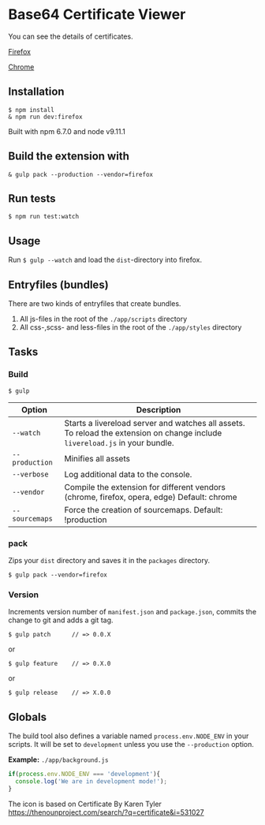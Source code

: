 # Base64 Certificate Viewer

You can see the details of certificates.

[Firefox](https://addons.mozilla.org/en-US/firefox/addon/certificate-viewer-for-humans/)

[Chrome](https://chrome.google.com/webstore/detail/fkahpjlecgjpojmkondflnfcdikppklf)

## Installation

	$ npm install
	& npm run dev:firefox
	
Built with npm 6.7.0 and node v9.11.1
	
## Build the extension with 

	& gulp pack --production --vendor=firefox

## Run tests
    $ npm run test:watch


## Usage

Run `$ gulp --watch` and load the `dist`-directory into firefox.

## Entryfiles (bundles)

There are two kinds of entryfiles that create bundles.

1. All js-files in the root of the `./app/scripts` directory
2. All css-,scss- and less-files in the root of the `./app/styles` directory

## Tasks

### Build

    $ gulp


| Option         | Description                                                                                                                                           |
|----------------|-------------------------------------------------------------------------------------------------------------------------------------------------------|
| `--watch`      | Starts a livereload server and watches all assets. <br>To reload the extension on change include `livereload.js` in your bundle.                      |
| `--production` | Minifies all assets                                                                                                                                   |
| `--verbose`    | Log additional data to the console.                                                                                                                   |
| `--vendor`     | Compile the extension for different vendors (chrome, firefox, opera, edge)  Default: chrome                                                                 |
| `--sourcemaps` | Force the creation of sourcemaps. Default: !production                                                                                                |


### pack

Zips your `dist` directory and saves it in the `packages` directory.

    $ gulp pack --vendor=firefox

### Version

Increments version number of `manifest.json` and `package.json`,
commits the change to git and adds a git tag.


    $ gulp patch      // => 0.0.X

or

    $ gulp feature    // => 0.X.0

or

    $ gulp release    // => X.0.0


## Globals

The build tool also defines a variable named `process.env.NODE_ENV` in your scripts. It will be set to `development` unless you use the `--production` option.


**Example:** `./app/background.js`

```javascript
if(process.env.NODE_ENV === 'development'){
  console.log('We are in development mode!');
}
```

The icon is based on Certificate By Karen Tyler https://thenounproject.com/search/?q=certificate&i=531027
